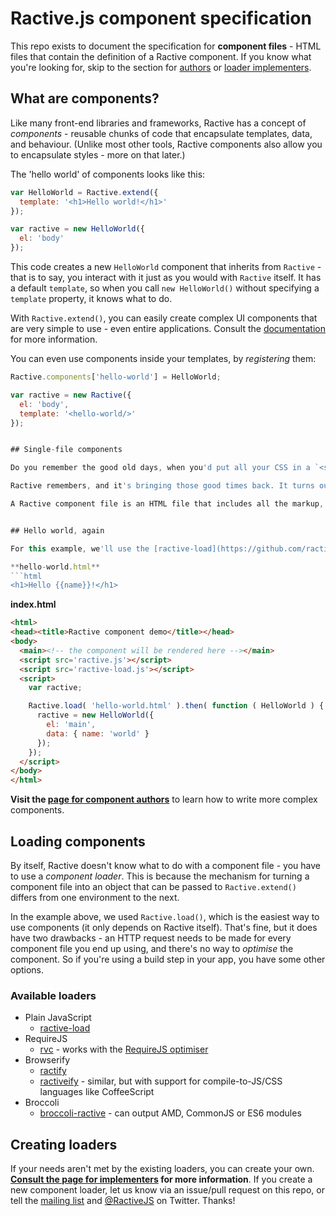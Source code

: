 # Ractive.js component specification

This repo exists to document the specification for **component files** - HTML files that contain the definition of a Ractive component. If you know what you're looking for, skip to the section for [authors](https://github.com/ractivejs/component-spec/blob/master/authors.md) or [loader implementers](https://github.com/ractivejs/component-spec/blob/master/implementers.md).


## What are components?

Like many front-end libraries and frameworks, Ractive has a concept of *components* - reusable chunks of code that encapsulate templates, data, and behaviour. (Unlike most other tools, Ractive components also allow you to encapsulate styles - more on that later.)

The 'hello world' of components looks like this:

```js
var HelloWorld = Ractive.extend({
  template: '<h1>Hello world!</h1>'
});

var ractive = new HelloWorld({
  el: 'body'
});
```

This code creates a new `HelloWorld` component that inherits from `Ractive` - that is to say, you interact with it just as you would with `Ractive` itself. It has a default `template`, so when you call `new HelloWorld()` without specifying a `template` property, it knows what to do.

With `Ractive.extend()`, you can easily create complex UI components that are very simple to use - even entire applications. Consult the [documentation](http://docs.ractivejs.org/latest/ractive-extend) for more information.

You can even use components inside your templates, by *registering* them:

```js
Ractive.components['hello-world'] = HelloWorld;

var ractive = new Ractive({
  el: 'body',
  template: '<hello-world/>'
});


## Single-file components

Do you remember the good old days, when you'd put all your CSS in a `<style>` tag at the top of an `index.html` file, and all your code in a `<script>` block at the bottom, and that was okay? The days before starting a new project meant first creating a Rube Goldberg build process, perfecting your folder structure, wrestling with package managers and having heated Twitter debates about SemVer - long before you got to write any actual code? The days before changing a UI component meant editing some JavaScript in one place, realising you needed to hunt down and edit a template in another place, then changing a CSS file in yet another corner of your project (making sure you strictly adhere to whatever BEM/SMACSS/OOCSS guidelines you've laid down for yourself)?

Ractive remembers, and it's bringing those good times back. It turns out that all the complexity we've introduced in the name of good engineering practices has a real cost in the form of *cognitive burden*. Worse, the 'separation of concerns' mantra has been misunderstood to mean 'separation across syntax boundaries' - in other words, keep your markup, your CSS and your JavaScript separate - when, in fact, properly encapsulated UI components *require* you to consider those languages jointly, not separately. It's just much, *much* more efficient, and easier on your overworked programmer's brain, to (for example) define a CSS class in the same place as you're using it.

A Ractive component file is an HTML file that includes all the markup, data, styles and behaviour necessary to create a component. It can import other Ractive components, and use external libraries (regardless of whether you're using module loaders or Browserify, or whatever). And if your app has a build step, it's straightforward to optimise your components and convert them to pure JavaScript.


## Hello world, again

For this example, we'll use the [ractive-load](https://github.com/ractivejs/ractive-load) plugin:

**hello-world.html**
```html
<h1>Hello {{name}}!</h1>
```

**index.html**
```html
<html>
<head><title>Ractive component demo</title></head>
<body>
  <main><!-- the component will be rendered here --></main>
  <script src='ractive.js'></script>
  <script src='ractive-load.js'></script>
  <script>
    var ractive;

    Ractive.load( 'hello-world.html' ).then( function ( HelloWorld ) {
      ractive = new HelloWorld({
        el: 'main',
        data: { name: 'world' }
      });
    });
  </script>
</body>
</html>
```

**Visit the [page for component authors](https://github.com/ractivejs/component-spec/blob/master/authors.md)** to learn how to write more complex components.


## Loading components

By itself, Ractive doesn't know what to do with a component file - you have to use a *component loader*. This is because the mechanism for turning a component file into an object that can be passed to `Ractive.extend()` differs from one environment to the next.

In the example above, we used `Ractive.load()`, which is the easiest way to use components (it only depends on Ractive itself). That's fine, but it does have two drawbacks - an HTTP request needs to be made for every component file you end up using, and there's no way to *optimise* the component. So if you're using a build step in your app, you have some other options.


### Available loaders

* Plain JavaScript
  * [ractive-load](https://github.com/ractivejs/ractive-load)
* RequireJS
  * [rvc](https://github.com/ractivejs/rvc) - works with the [RequireJS optimiser](http://requirejs.org/docs/optimization.html)
* Browserify
  * [ractify](https://github.com/marcello3d/node-ractify)
  * [ractiveify](https://npmjs.org/package/ractiveify) - similar, but with support for compile-to-JS/CSS languages like CoffeeScript
* Broccoli
  * [broccoli-ractive](https://github.com/ractivejs/broccoli-ractive) - can output AMD, CommonJS or ES6 modules


## Creating loaders

If your needs aren't met by the existing loaders, you can create your own. **[Consult the page for implementers](https://github.com/ractivejs/component-spec/blob/master/implementers.md) for more information**. If you create a new component loader, let us know via an issue/pull request on this repo, or tell the [mailing list](groups.google.com/forum/#!forum/ractive-js) and [@RactiveJS](http://twitter.com/RactiveJS) on Twitter. Thanks!
